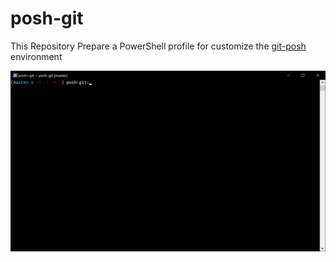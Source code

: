 # posh-git

This Repository Prepare a PowerShell profile for customize the [git-posh][1] environment 

[1]:https://github.com/dahlbyk/posh-git

![Demo](https://raw.githubusercontent.com/devSoheilAlizadeh/posh-git/master/demo.png)